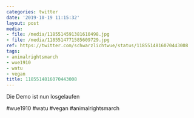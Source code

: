 ```yaml
---
categories: twitter
date: '2019-10-19 11:15:32'
layout: post
media:
- file: /media/1185514591381610498.jpg
- file: /media/1185514771585609729.jpg
ref: https://twitter.com/schwarzlichtwue/status/1185514816070443008
tags:
- animalrightsmarch
- wue1910
- watu
- vegan
title: 1185514816070443008
---
```

Die Demo ist nun losgelaufen

#wue1910 #watu #vegan #animalrightsmarch  